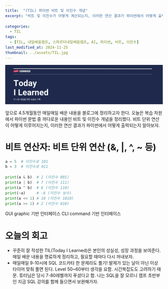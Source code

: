 ```yaml
---
title:  "(TIL) 파이썬 비트 및 이진수 개념"
excerpt: "비트 및 이진수가 어떻게 계산되는지, 이러한 연산 결과가 파이썬에서 어떻게 출력되는지 알아보자."

categories:
  - TIL
tags:
  - [TIL, 내일배움캠프, 스파르타내일배움캠프, AI, 파이썬, 비트, 이진수]
last_modified_at: 2024-11-25
thumbnail: ../assets/TIL.jpg
---
```

![](/images/../images/2024-12-04-11-03-02.png)

앞으로 4.5개월동안 매일매일 배운 내용을 블로그에 정리하고자 한다. 오늘은 복습 차원에서 파이썬 문법 중 까다로운 내용인 비트 및 이진수 개념을 정리했다. 비트 단위 연산이 어떻게 이루어지는지, 이러한 연산 결과가 파이썬에서 어떻게 출력되는지 알아보자.

# 비트 연산자: 비트 단위 연산 (&, |, ^, ~ 등)

```py
a = 5  # 이진수로 101
b = 3  # 이진수로 011

print(a & b)  # 1 (이진수 001)
print(a | b)  # 7 (이진수 111)
print(a ^ b)  # 6 (이진수 110)
print(~a)     # -6 (이진수 보수)
print(a << 1) # 10 (이진수 1010)
print(a >> 1) # 2 (이진수 010)
```

GUI graphic 기반 인터페이스
CLI command 기반 인터페이스

# 오늘의 회고
- 꾸준히 잘 작성한 TIL(Today I Learned)은 본인의 성실성, 성장 과정을 보여준다. 매일 배운 내용을 명료하게 정리하고, 필요할 때마다 다시 꺼내보자.
- 매일매일 9-10시에 SQL 코드카타 한 문제라도 풀기! 발제가 있는 날이 아닌 이상 타이머 맞춰 풀면 된다. Level 50~60부터 생각을 요함. 시간복잡도도 고려하기 때문. 튜터님은 당시 7-80레벨까지 푸셨다고 함. 나는 SQL을 잘 모르니 캠프 초반부인 지금 SQL 강의를 함께 들으면서 보완해가자.